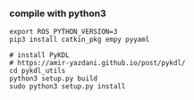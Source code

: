 ### compile with python3
```
export ROS_PYTHON_VERSION=3
pip3 install catkin_pkg empy pyyaml
```

```
# install PyKDL
# https://amir-yazdani.github.io/post/pykdl/
cd pykdl_utils
python3 setup.py build
sudo python3 setup.py install
```
